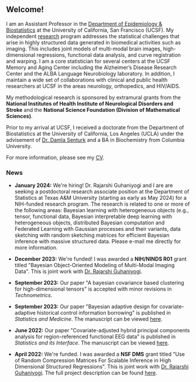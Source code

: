## Welcome!

I am an Assistant Professor in the [Department of Epidemiology & Biostatistics](https://profiles.ucsf.edu/aaron.scheffler) at the University of California, San Francisco (UCSF). My independent [research](research.md) program addresses the statistical challenges that arise in highly structured data generated in biomedical activities such as imaging. This includes joint models of multi-modal brain images, high-dimensional regressions, functional data analysis, and curve registration and warping. I am a core statistician for several centers at the UCSF Memory and Aging Center including the Alzheimer’s Disease Research Center and the ALBA Language Neurobiology laboratory. In addition, I maintain a wide set of collaborations with clinical and public health researchers at UCSF in the areas neurology, orthopedics, and HIV/AIDS. 

My methodological research is sponsored by extramural grants from the __National Institutes of Health Institute of Neurological Disorders and Stroke__ and the __National Science Foundation (Division of Mathematical Sciences)__.

Prior to my arrival at UCSF, I received a doctorate from the Department of Biostatistics at the University of California, Los Angeles (UCLA) under the advisement of [Dr. Damla Senturk](https://ph.ucla.edu/about/faculty-staff-directory/damla-senturk) and a BA in Biochemistry from Columbia University. 

For more information, please see my [CV](aaron_cv_2024.pdf).

### News
* __January 2024:__ We're hiring! Dr. Rajarshi Guhaniyogi and I are are seeking a postdoctoral research associate position at the Department of Statistics at Texas A&M University (starting as early as May 2024) for a NIH-funded research program. The research is related to one or more of the following areas: Bayesian learning with heterogeneous objects (e.g., tensor, functional data, Bayesian interpretable deep learning with heterogeneous objects, distributed Bayesian computation and Federated Learning with Gaussian processes and their variants, data sketching with random sketching matrices for efficient Bayesian inference with massive structured data. Please e-mail me directly for more information.

* __December 2023:__ We're funded! I was awarded a **NIH/NINDS R01** grant titled "Bayesian Object-Oriented Modeling of Multi-Modal Imaging Data". This is joint work with [Dr. Rajarshi Guhaniyogi](https://sites.google.com/view/rajguhaniyogi/home?authuser=0).

* __September 2023:__ Our paper "A bayesian covariance based
clustering for high-dimensional tensors" is accepted with minor revisions in *Technometrics*.

* __September 2023:__ Our paper "Bayesian adaptive design for covariate-adaptive historical control information borrowing" is published in *Statistics and Medicine*. The manuscript can be viewed [here](https://pubmed.ncbi.nlm.nih.gov/37750361/).

* __June 2022:__ Our paper "Covariate-adjusted hybrid principal components analysis for
region-referenced functional EEG data" is published in *Statistics and its Interface*. The manuscript can be viewed [here](https://www.ncbi.nlm.nih.gov/pmc/articles/PMC9165697/pdf/nihms-1759541.pdf).

* __April 2022:__ We're funded. I was awarded a **NSF DMS** grant titled "Use of Random Compression Matrices For Scalable Inference in High Dimensional Structured Regressions". This is joint work with [Dr. Rajarshi Guhaniyogi](https://sites.google.com/view/rajguhaniyogi/home?authuser=0). The full project description can be found [here](https://www.nsf.gov/awardsearch/showAward?AWD_ID=2210206&HistoricalAwards=false).


